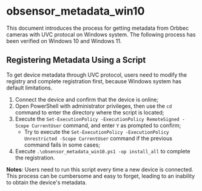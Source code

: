 # obsensor_metadata_win10

This document introduces the process for getting metadata from Orbbec cameras with UVC protocal on Windows system. The following process has been verified on Windows 10 and Windows 11.

## Registering Metadata Using a Script

To get device metadata through UVC protocol, users need to modify the registry and complete registration first, because Windows system has default limitations.

1. Connect the device and confirm that the device is online;
2. Open PowerShell with administrator privileges, then use the `cd` command to enter the directory where the script is located;
3. Execute the `Set-ExecutionPolicy -ExecutionPolicy RemoteSigned -Scope CurrentUser` command, and enter `Y` as prompted to confirm;
   - Try to execute the `Set-ExecutionPolicy -ExecutionPolicy Unrestricted -Scope CurrentUser` command if the previous command fails in some cases;
4. Execute `.\obsensor_metadata_win10.ps1 -op install_all` to complete the registration.

**Notes**:
Users need to run this script every time a new device is connected. This process can be cumbersome and easy to forget, leading to an inability to obtain the device's metadata.
